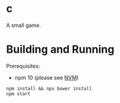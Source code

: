 # c


A small game.

# Building and Running

Prerequisites:
* npm 10 (please see [NVM](https://github.com/nvm-sh/nvm))

```
npm install && npx bower install
npm start
```
